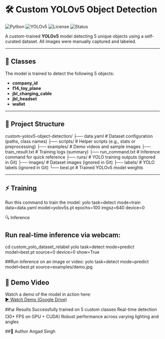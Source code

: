 # 🛠 Custom YOLOv5 Object Detection

![Python](https://img.shields.io/badge/python-3.10-blue.svg)
![YOLOv5](https://img.shields.io/badge/YOLOv5-Custom--Trained-green)
![License](https://img.shields.io/badge/license-MIT-lightgrey)
![Status](https://img.shields.io/badge/status-Active-success)

A custom-trained **YOLOv5** model detecting 5 unique objects using a self-curated dataset. All images were manually captured and labeled.

---

## 📌 Classes

The model is trained to detect the following 5 objects:

- **company_id**
- **f14_toy_plane**
- **jbl_charging_cable**
- **jbl_headset**
- **wallet**

---

## 📂 Project Structure
custom-yolov5-object-detection/
├── data.yaml # Dataset configuration (paths, class names)
├── scripts/ # Helper scripts (e.g., stats or preprocessing)
├── examples/ # Demo videos and sample images
├── train_result.txt # Training logs (summary)
├── run_command.txt # Inference command for quick reference
├── runs/ # YOLO training outputs (ignored in Git)
├── images/ # Dataset images (ignored in Git)
├── labels/ # YOLO labels (ignored in Git)
└── best.pt # Trained YOLOv5 model weights


---

## ⚡ Training

Run this command to train the model:
yolo task=detect mode=train data=data.yaml model=yolov5s.pt epochs=100 imgsz=640 device=0

🔍 Inference

## Run real-time inference via webcam:
cd custom_yolo_dataset_relabel
yolo task=detect mode=predict model=best.pt source=0 device=0 show=True

##Run inference on an image or video:
yolo task=detect mode=predict model=best.pt source=examples/demo.jpg

## 🎥 Demo Video  
Watch a demo of the model in action here:  
[▶ Watch Demo (Google Drive)](https://drive.google.com/file/d/1bJM3-7dt9BBpAfIOxFMdAFDF4I9GwmbD/view?usp=drive_link)


##📊 Results
Successfully trained on 5 custom classes
Real-time detection (30+ FPS on GPU + CUDA)
Robust performance across varying lighting and angles

##👤 Author
Angad Singh
